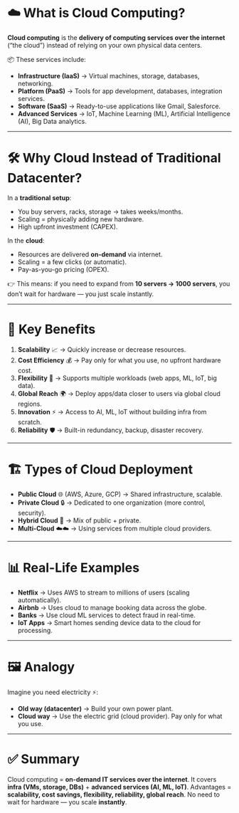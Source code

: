 # ☁️ **What is Cloud Computing?**

**Cloud computing** is the **delivery of computing services over the internet** (“the cloud”) instead of relying on your own physical data centers.

📦 These services include:

* **Infrastructure (IaaS)** → Virtual machines, storage, databases, networking.
* **Platform (PaaS)** → Tools for app development, databases, integration services.
* **Software (SaaS)** → Ready-to-use applications like Gmail, Salesforce.
* **Advanced Services** → IoT, Machine Learning (ML), Artificial Intelligence (AI), Big Data analytics.

---

# 🛠️ **Why Cloud Instead of Traditional Datacenter?**

In a **traditional setup**:

* You buy servers, racks, storage → takes weeks/months.
* Scaling = physically adding new hardware.
* High upfront investment (CAPEX).

In the **cloud**:

* Resources are delivered **on-demand** via internet.
* Scaling = a few clicks (or automatic).
* Pay-as-you-go pricing (OPEX).

👉 This means: if you need to expand from **10 servers → 1000 servers**, you don’t wait for hardware — you just scale instantly.

---

# 🚀 **Key Benefits**

1. **Scalability** 📈 → Quickly increase or decrease resources.
2. **Cost Efficiency** 💰 → Pay only for what you use, no upfront hardware cost.
3. **Flexibility** 🔄 → Supports multiple workloads (web apps, ML, IoT, big data).
4. **Global Reach** 🌍 → Deploy apps/data closer to users via global cloud regions.
5. **Innovation** ⚡ → Access to AI, ML, IoT without building infra from scratch.
6. **Reliability** 🛡️ → Built-in redundancy, backup, disaster recovery.

---

# 🏗️ **Types of Cloud Deployment**

* **Public Cloud** 🌐 (AWS, Azure, GCP) → Shared infrastructure, scalable.
* **Private Cloud** 🔒 → Dedicated to one organization (more control, security).
* **Hybrid Cloud** 🌉 → Mix of public + private.
* **Multi-Cloud** ☁️☁️ → Using services from multiple cloud providers.

---

# 📊 **Real-Life Examples**

* **Netflix** → Uses AWS to stream to millions of users (scaling automatically).
* **Airbnb** → Uses cloud to manage booking data across the globe.
* **Banks** → Use cloud ML services to detect fraud in real-time.
* **IoT Apps** → Smart homes sending device data to the cloud for processing.

---

# 🖼️ **Analogy**

Imagine you need electricity ⚡:

* **Old way (datacenter)** → Build your own power plant.
* **Cloud way** → Use the electric grid (cloud provider). Pay only for what you use.

---

# ✅ **Summary**

Cloud computing = **on-demand IT services over the internet**.
It covers **infra (VMs, storage, DBs)** + **advanced services (AI, ML, IoT)**.
Advantages = **scalability, cost savings, flexibility, reliability, global reach**.
No need to wait for hardware — you scale **instantly**.
